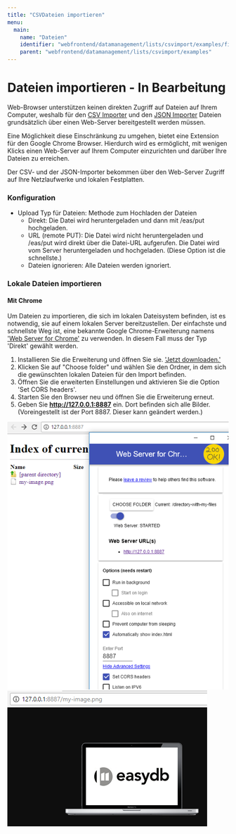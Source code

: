 ```yaml
---
title: "CSVDateien importieren"
menu:
  main:
    name: "Dateien"
    identifier: "webfrontend/datamanagement/lists/csvimport/examples/files"
    parent: "webfrontend/datamanagement/lists/csvimport/examples"
---
```

# Dateien importieren - In Bearbeitung

Web-Browser unterstützen keinen direkten Zugriff auf Dateien auf Ihrem Computer, weshalb für den [CSV Importer](../../../csvimport) und den [JSON Importer](../../../jsonimport) Dateien grundsätzlich über einen Web-Server bereitgestellt werden müssen.

Eine Möglichkeit diese Einschränkung zu umgehen, bietet eine Extension für den Google Chrome Browser. Hierdurch wird es ermöglicht, mit wenigen Klicks einen Web-Server auf Ihrem Computer einzurichten und darüber Ihre Dateien zu erreichen.

Der CSV- und der JSON-Importer bekommen über den Web-Server Zugriff auf Ihre Netzlaufwerke und lokalen Festplatten.

### Konfiguration

* Upload Typ für Dateien: Methode zum Hochladen der Dateien
  * Direkt: Die Datei wird heruntergeladen und dann mit /eas/put hochgeladen.
  * URL \(remote PUT\): Die Datei wird nicht heruntergeladen und /eas/put wird direkt über die Datei-URL aufgerufen. Die Datei wird vom Server heruntergeladen und hochgeladen. \(Diese Option ist die schnellste.\)
  * Dateien ignorieren: Alle Dateien werden ignoriert.

### Lokale Dateien importieren

#### Mit Chrome

Um Dateien zu importieren, die sich im lokalen Dateisystem befinden, ist es notwendig, sie auf einem lokalen Server bereitzustellen. Der einfachste und schnellste Weg ist, eine bekannte Google Chrome-Erweiterung namens ['Web Server for Chrome'](https://chrome.google.com/webstore/detail/web-server-for-chrome/ofhbbkphhbklhfoeikjpcbhemlocgigb) zu verwenden. In diesem Fall muss der Typ 'Direkt' gewählt werden.

1. Installieren Sie die Erweiterung und öffnen Sie sie.  ['Jetzt downloaden.'](https://chrome.google.com/webstore/detail/web-server-for-chrome/ofhbbkphhbklhfoeikjpcbhemlocgigb)
2. Klicken Sie auf "Choose folder" und wählen Sie den Ordner, in dem sich die gewünschten lokalen Dateien für den Import befinden.
3. Öffnen Sie die erweiterten Einstellungen und aktivieren Sie die Option 'Set CORS headers'.
4. Starten Sie den Browser neu und öffnen Sie die Erweiterung erneut.
5. Geben Sie **http://127.0.0.1:8887** ein. Dort befinden sich alle Bilder. \(Voreingestellt ist der Port 8887. Dieser kann geändert werden.\)

![](webserver_chrome_de.png)
![](my_image_de.png)






